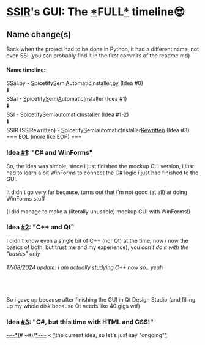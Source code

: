 # [SSIR](https://github.com/MaxWasTakenYT/SSIRewritten)'s GUI: The [*](*)FULL[*]() timeline😎

## Name change(s)
Back when the project had to be done in Python, it had a different name, not even SSI (you can probably find it in the first commits of the readme.md)
#### Name timeline:
SSaI.py - [S]()picetify[S]()emi[A]()utomatic[I]()nstaller[.py]() (Idea #0)
<br>🠛</br>
SSaI - [S]()picetify[S]()emi[A]()utomatic[I]()nstaller (Idea #1)
<br>🠛</br>
SSI - [S]()picetify[S]()emiautomatic[I]()nstaller (Idea #1-2)
<br>🠛</br>
SSIR (SSIRewritten) - [S]()picetify[S]()emiautomatic[I]()nstaller[Rewritten]() (Idea #3)
<br>=== EOL (more like EOP) ===</br>

### Idea [#1](): "C# and WinForms"
So, the idea was simple, since i just finished the mockup CLI version, i _just_ had to learn a bit WinForms to connect the C# logic i just had finished to the GUI.
<br></br>
It didn't go very far because, turns out that i'm not good (at all) at doing WinForms stuff
<br></br>
(I did manage to make a (literally unusable) mockup GUI with WinForms!)

### Idea [#2](): "C++ and Qt"
I didn't know even a single bit of C++ (nor Qt) at the time, now i now the basics of both, but trust me and my experience), you _can't do it with the "basics" only_
###### 17/08/2024 update: i am actually studying C++ now so.. yeah
<br></br>
So i gave up because after finishing the GUI in Qt Design Studio (and filling up my whole disk because Qt needs like 40 gigs wtf)

### Idea [#3](): "C#, but this time with HTML and CSS!"
[-~-*]()\(# ~#)/[*-~-]() < ["]()the current idea, so let's just say "ongoing"["]()
